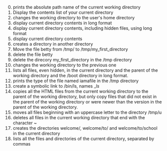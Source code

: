 0. prints the absolute path name of the current working directory
1. Display the contents list of your current directory
2. changes the working directory to the user's home directory
3. display current directory contents in long format
4. display current directory contents, including hidden files, using long format
5. display current directory contents
6. creates a directory in another directory
7. Move the file betty from /tmp/ to /tmp/my_first_directory
8. delete the file betty
9. delete the direcory my_first_directory in the /tmp directory
10. changes the working directory to the previous one
11. lists all files, even hidden, in the current directory and the parent of the working directory and the /boot directory in long format.
12. prints the type of the file named iamafile in the /tmp directory
13. create a symbolic link to /bin/ls, names __ls_
14. copies all the HTML files from the current working directory to the parent of the working directory, but only copy files that did not exist in the parent of the working directory or were newer than the version in the parent of the working directory.
15. moves all files beginning with an uppercase letter to the directory /tmp/u
16. deletes all files in the current working directory that end with the character ~
17. creates the directories welcome/, welcome/to/ and welcome/to/school in the current directory
18. lists all the files and directories of the current directory, separated by commas
